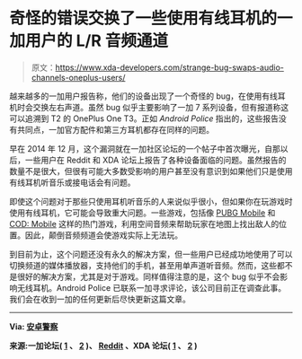 # 奇怪的错误交换了一些使用有线耳机的一加用户的 L/R 音频通道

> 原文：<https://www.xda-developers.com/strange-bug-swaps-audio-channels-oneplus-users/>

越来越多的一加用户报告称，他们的设备出现了一个奇怪的 bug，在使用有线耳机时会交换左右声道。虽然 bug 似乎主要影响了一加 7 系列设备，但有报道称这可以追溯到 T2 的 OnePlus One T3。正如 *Android Police* 指出的，这些报告没有共同点，一加官方配件和第三方耳机都存在同样的问题。

早在 2014 年 12 月，这个漏洞就在一加社区论坛的一个帖子中首次曝光，自那以后，一些用户在 Reddit 和 XDA 论坛上报告了各种设备面临的问题。虽然报告的数量不是很大，但很有可能大多数受影响的用户甚至没有意识到如果他们只是使用有线耳机听音乐或接电话会有问题。

即使这个问题对于那些只使用耳机听音乐的人来说似乎很小，但如果你在玩游戏时使用有线耳机，它可能会导致重大问题。一些游戏，包括像 [PUBG Mobile](https://www.xda-developers.com/tag/playerunknown-bg/) 和 [COD: Mobile](https://www.xda-developers.com/tag/callofduty-mobile/) 这样的热门游戏，利用空间音频来帮助玩家在地图上找出敌人的位置。因此，颠倒音频频道会使游戏实际上无法玩。

到目前为止，这个问题还没有永久的解决方案，但一些用户已经成功地使用了可以切换频道的媒体播放器，支持他们的手机，甚至用单声道听音频。然而，这些都不是很好的解决方案，尤其是对于游戏。同样值得注意的是，这个 bug 似乎不会影响无线耳机。Android Police 已联系一加寻求评论，该公司目前正在调查此事。我们会在收到一加的任何更新后尽快更新这篇文章。

* * *

**Via: [安卓警察](https://www.androidpolice.com/2020/05/07/headphones-wired-using-when-swapped-channels-audio-right-and-left-report-users-oneplus-some/)**

**来源:一加论坛( [1](https://forums.oneplus.com/threads/headphone-channels-reversed.211691/) 、 [2](https://forums.oneplus.com/threads/headphones-stereo-reversed.1105509/) )、 [Reddit](https://www.reddit.com/r/oneplus/comments/d8yhp6/oneplus_7_pro_audio_channels_reversed/) 、XDA 论坛( [1](https://forum.xda-developers.com/oneplus-7-pro/help/headphones-stereo-reversed-t3969517) 、 [2](https://forum.xda-developers.com/oneplus-5/help/earphones-channels-reversed-t3958269) )**